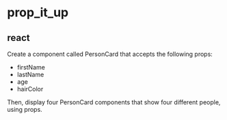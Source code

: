 # prop_it_up
## react


Create a component called PersonCard that accepts the following props: 

- firstName
- lastName
- age
- hairColor

Then, display four PersonCard components that show four different people, using props.
